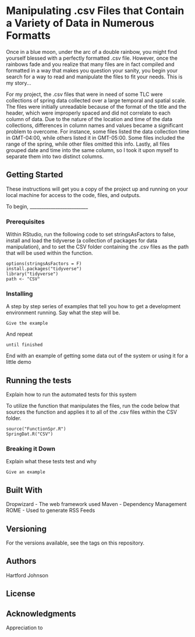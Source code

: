 # Manipulating .csv Files that Contain a Variety of Data in Numerous Formatts 


Once in a blue moon, under the arc of a double rainbow, you might find yourself blessed with a perfectly formatted .csv file. However, once the rainbows fade and you realize that many files are in fact compiled and formatted in a way that makes you question your sanity, you begin your search for a way to read and manipulate the files to fit your needs. This is my story...

For my project, the .csv files that were in need of some TLC were collections of spring data collected over a large temporal and spatial scale. The files were initially unreadable because of the format of the title and the header, which were improperly spaced and did not correlate to each column of data. Due to the nature of the location and time of the data collections, differences in column names and values became a significant problem to overcome. For instance, some files listed the data collection time in GMT-04:00, while others listed it in GMT-05:00. Some files included the range of the spring, while other files omitted this info. Lastly, all files grouped date and time into the same column, so I took it upon myself to separate them into two distinct columns. 


## Getting Started

These instructions will get you a copy of the project up and running on your local machine for access to the code, files, and outputs.

To begin, _________________________ 

### Prerequisites

Within RStudio, run the following code to set stringsAsFactors to false, install and load the tidyverse (a collection of packages for data manipulation), and to set the CSV folder containing the .csv files as the path that will be used within the function. 
```
options(stringsAsFactors = F)
install.packages("tidyverse")
library("tidyverse")
path <- "CSV"
```

### Installing

A step by step series of examples that tell you how to get a development environment running. 
Say what the step will be. 
```
Give the example
```
And repeat
```
until finished
```
End with an example of getting some data out of the system or using it for a little demo


## Running the tests

Explain how to run the automated tests for this system

To utilize the function that manipulates the files, run the code below that sources the function and applies it to all of the .csv files within the CSV folder.
```
source("FunctionSpr.R")
SpringDat.R("CSV")
```

### Breaking it Down

Explain what these tests test and why
```
Give an example
```

## Built With

Dropwizard - The web framework used
Maven - Dependency Management
ROME - Used to generate RSS Feeds


## Versioning

For the versions available, see the tags on this repository.


## Authors

Hartford Johnson


## License



## Acknowledgments

Appreciation to 
